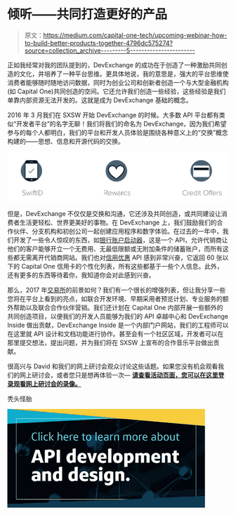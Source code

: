 # 倾听——共同打造更好的产品

> 原文：<https://medium.com/capital-one-tech/upcoming-webinar-how-to-build-better-products-together-4796dc575274?source=collection_archive---------5----------------------->

正如我经常对我的团队提到的，DevExchange 的成功在于创造了一种激励共同创造的文化，并培养了一种平台思维。更具体地说，我的意思是，强大的平台思维使消费者能够随时随地访问数据，同时为创业公司和创新者创造一个与大型金融机构(如 Capital One)共同创造的空间。它还允许我们创造一些经验，这些经验是我们单靠内部资源无法开发的。这就是成为 DevExchange 基础的概念。

2016 年 3 月我们在 SXSW 开始 DevExchange 的时候。大多数 API 平台都有类似“开发者平台”的名字无聊！我们将我们的命名为 DevExchange，因为我们希望参与的每个人都明白，我们的平台和开发人员体验是围绕各种意义上的“交换”概念构建的——思想、信息和开源代码的交换。

![](img/bb5b49eefec97dbe3e15c057b25d7f54.png)

但是，DevExchange 不仅仅是交换和沟通，它还涉及共同创造，或共同建设让消费者生活更轻松、世界更美好的事物。在 DevExchange 上，我们鼓励我们的合作伙伴、分支机构和初创公司一起创建应用程序和数字体验。在过去的一年中，我们开发了一些令人惊叹的东西，如[银行账户启动器](https://developer.capitalone.com/products/bank-account-starter/homepage/)，这是一个 API，允许代销商让他们的客户能够开立一个无费用、无最低限额或无附加条件的储蓄账户，而所有这些都无需离开代销商网站。我们也对[信用优惠](https://developer.capitalone.com/products/credit-offers/homepage/) API 感到非常兴奋，它返回 60 张以下的 Capital One 信用卡的个性化列表，所有这些都基于一些个人信息。此外，还有更多的东西等待着你，我知道你会对此感到兴奋。

那么，2017 年[交易所](http://www.developer.capitalone.com/)的前景如何？我们有一个很长的增强列表，但让我分享一些您将在平台上看到的亮点，如联合开发环境、早期采用者预览计划、专业服务的额外帮助以及联合合作伙伴营销。我们还计划在 Capital One 内部开展一些额外的共同创造项目，以便我们的开发人员能够为我们的 API 卓越中心和 DevExchange Inside 做出贡献，DevExchange Inside 是一个内部门户网站，我们的工程师可以在这里就 API 设计和文档功能进行协作。甚至会有一个社区区域，开发者可以在那里提交想法，提出问题，并为我们将在 SXSW 上宣布的合作音乐平台做出贡献。

很高兴与 David 和我们的网上研讨会观众讨论这些话题。如果您没有机会观看我们的网上研讨会，或者您只是想再体验一次— [**请查看活动页面，您可以在这里登录观看网上研讨会的录像。**](https://event.on24.com/eventRegistration/EventLobbyServlet?target=reg20.jsp&referrer=&eventid=1366654&sessionid=1&key=AC5E41A95B30868E6B9B2CB25CB9B9B4&regTag=&sourcepage=register)

秃头怪胎

[![](img/c6c5bb1f3967049ba012aebf5757e08d.png)](https://medium.com/capital-one-tech/api/home)